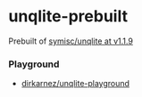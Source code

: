 unqlite-prebuilt
================
Prebuilt of [symisc/unqlite at v1.1.9](https://github.com/symisc/unqlite/tree/v1.1.9)

### Playground
- [dirkarnez/unqlite-playground](https://github.com/dirkarnez/unqlite-playground)
